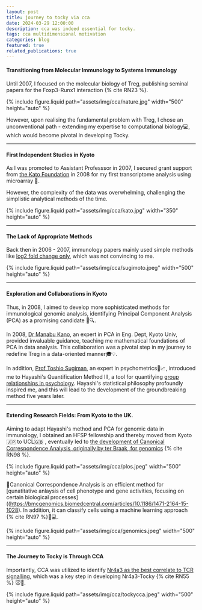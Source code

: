 ```yaml
---
layout: post
title: journey to tocky via cca
date: 2024-03-29 12:00:00
description: cca was indeed essential for tocky.
tags: cca multidimensional motivation
categories: blog
featured: true
related_publications: true
---
```


#### Transitioning from Molecular Immunology to Systems Immunology

Until 2007, I focused on the molecular biology of Treg, publishing seminal papers for the Foxp3-Runx1 interaction {% cite RN23 %}. 


<div class="row mt-3">
     <div class="col-sm mt-3 mt-md-0">
        {% include figure.liquid path="assets/img/cca/nature.jpg" width="500" height="auto" %}
    </div>
</div>


However, upon realising the fundamental problem with Treg, I chose an unconventional path - extending my expertise to computational biology💻, which would become pivotal in developing Tocky.

---

#### First Independent Studies in Kyoto

As I was promoted to Assistant Professsor in 2007, I secured grant support from [the Kato Foundation](https://www.katokinen.or.jp/info/4_2english.html) in 2008 for my first transcriptome analysis using microarray 🧬. 

However, the complexity of the data was overwhelming, challenging the simplistic analytical methods of the time.

<div class="row mt-3">
     <div class="col-sm mt-3 mt-md-0">
        {% include figure.liquid path="assets/img/cca/kato.jpg" width="350" height="auto" %}
    </div>
</div>

---

#### The Lack of Appropriate Methods

Back then in 2006 - 2007, immunology papers mainly used simple methods like [log2 fold change only](https://pubmed.ncbi.nlm.nih.gov/16772372/), which was not convincing to me.

<div class="row mt-3">
     <div class="col-sm mt-3 mt-md-0">
        {% include figure.liquid path="assets/img/cca/sugimoto.jpeg" width="500" height="auto" %}
    </div>
</div>

---

#### Exploration and Collaborations in Kyoto

Thus, in 2008, I aimed to develop more sophisticated methods for immunological genomic analysis, identifying Principal Component Analysis (PCA) as a promising candidate 🤔🔍. 

In 2008, [Dr Manabu Kano](https://www.twitter.com/Dr_Kano), an expert in PCA in Eng. Dept, Kyoto Univ, provided invaluable guidance, teaching me mathematical foundations of PCA in data analysis. 
This collaboration was a pivotal step in my journey to redefine Treg in a data-oriented manner🎓💡. 

In addition, [Prof Toshio Sugiman](https://www.twitter.com/toshsugi), an expert in psychometrics🧠📈, introduced me to Hayashi's Quantification Method III, a tool for quantifying [group relationships in psychology](https://www.jstage.jst.go.jp/article/acrt1992/1/1/1_1_17/_article). 
Hayashi's statistical philosophy profoundly inspired me, and this will lead to the development of the groundbreaking method five years later.

---

#### Extending Research Fields: From Kyoto to the UK.

Aiming to adapt Hayashi's method and PCA for genomic data in immunology, I obtained an HFSP fellowship and thereby moved from Kyoto🇯🇵 to UCL🇬🇧 , eventually led to [the development of Canonical Correspondence Analysis, originally by ter Braak, for genomics](https://journals.plos.org/plosone/article?id=10.1371/journal.pone.0053544) {% cite RN98 %}.

<div class="row mt-3">
     <div class="col-sm mt-3 mt-md-0">
        {% include figure.liquid path="assets/img/cca/plos.jpeg" width="500" height="auto" %}
    </div>
</div>

🔬Canonical Correspondence Analysis is an efficient method for [qunatitative anlaysis of cell phenotype and gene activities, focusing on certain biological processes]((https://bmcgenomics.biomedcentral.com/articles/10.1186/1471-2164-15-1028). In addition, it can classify cells using a machine learning approach {% cite RN97 %}🧬💻. 
<div class="row mt-3">
     <div class="col-sm mt-3 mt-md-0">
        {% include figure.liquid path="assets/img/cca/genomics.jpeg" width="500" height="auto" %}
    </div>
</div>

---------------------
#### The Journey to Tocky is Through CCA

Importantly, CCA was utilized to identify [Nr4a3 as the best correlate to TCR signalling](https://rupress.org/jcb/article/217/8/2931/39442/A-timer-for-analyzing-temporally-dynamic-changes), which was a key step in developing Nr4a3-Tocky {% cite RN55 %} 🐭🔬.

<div class="row mt-3">
     <div class="col-sm mt-3 mt-md-0">
        {% include figure.liquid path="assets/img/cca/tockycca.jpeg" width="500" height="auto" %}
    </div>
</div>
